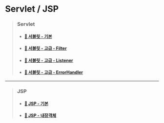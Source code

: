 # Servlet / JSP

> ### Servlet
>
>	* #### [:camel: 서블릿 - 기본](https://github.com/Chocobe/JSP_practice/tree/master/edu/src/com/edu/test "서블릿 - 기본")
>
>	* #### [:camel: 서블릿 - 고급 - Filter](https://github.com/Chocobe/JSP_practice/tree/master/edu/src/com/edu/filter "고급 - Filter")
>
>	* #### [:camel: 서블릿 - 고급 - Listener](https://github.com/Chocobe/JSP_practice/tree/master/edu/src/com/edu/listener "고급 - Listener")
>
>	* #### [:camel: 서블릿 - 고급 - ErrorHandler](https://github.com/Chocobe/JSP_practice/tree/master/edu/src/com/edu/erorrHandler "고급 - ErrorHandler")

---

> ### JSP
>
>	* #### [:camel: JSP - 기본](https://github.com/Chocobe/JSP_practice/tree/master/edu/WebContent/jsp_basic)
>
>	* #### [:camel: JSP - 내장객체](https://github.com/Chocobe/JSP_practice/tree/master/edu/WebContent/innerObject)